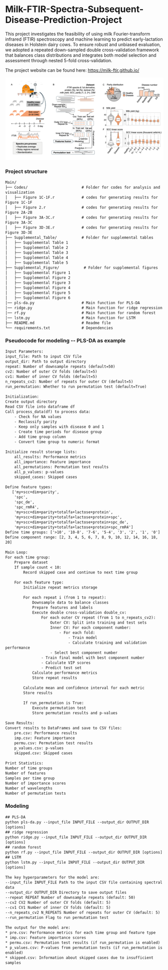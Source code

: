 # Milk-FTIR-Spectra-Subsequent-Disease-Prediction-Project

This project investigates the feasibility of using milk Fourier-transform infrared (FTIR) spectroscopy and machine learning to predict early-lactation diseases in Holstein dairy cows. To ensure robust and unbiased evaluation, we adopted a repeated down-sampled double cross-validation framework that balances class distributions and integrates both model selection and assessment through nested 5-fold cross-validation. 

The project website can be found here: https://milk-ftir.github.io/

<img src="https://github.com/lindan1128/Milk-FTIR-Spectra-Health-Prediction-Project/blob/main/workflow.png" alt="Workflow diagram">

### Project structure
	Main/
	├── Codes/                        # Folder for codes for analysis and visualization
	│   ├── Figure 1C-1F.r            # codes for generating results for Figure 1C-1F
	│   ├── Figure 2.r                # codes for generating results for Figure 2A-2B
	│   ├── Figure 3A-3C.r            # codes for generating results for Figure 3A-3C
	│   ├── Figure 3D-3E.r            # codes for generating results for Figure 3D-3E
	├── Supplemental_Table/           # Folder for supplemental tables
	│   ├── Supplemental Table 1      
	│   ├── Supplemental Table 2
	│   ├── Supplemental Table 3
	│   ├── Supplemental Table 4
	│   ├── Supplemental Table 5
	├── Supplemental_Figure/           # Folder for supplemental figures
	│   ├── Supplemental Figure 1      
	│   ├── Supplemental Figure 2
	│   ├── Supplemental Figure 3
	│   ├── Supplemental Figure 4
	│   ├── Supplemental Figure 5
	│   ├── Supplemental Figure 6
	│── pls-da.py                     # Main function for PLS-DA
	│── ridge.py                      # Main function for ridge regression
	│── rf.py                         # Main function for random forest
	│── lstm.py                       # Main function for LSTM
	├── README.md                     # Readme file
	└── requirements.txt              # Dependencies
	
### Pseudocode for modeling -- PLS-DA as example

	Input Parameters:
    input_file: Path to input CSV file
    output_dir: Path to output directory
    repeat: Number of downsample repeats (default=50)
    cv2: Number of outer CV folds (default=5)
    cv1: Number of inner CV folds (default=5)
    n_repeats_cv2: Number of repeats for outer CV (default=5)
    run_permutation: Whether to run permutation test (default=True)

	Initialization:
    Create output directory
    Read CSV file into dataframe df
    Call process_data(df) to process data:
        - Check for NA values
        - Reclassify parity
        - Keep only samples with disease 0 and 1
        - Create time periods for disease group
        - Add time group column
        - Convert time group to numeric format
    
    Initialize result storage lists:
        all_results: Performance metrics
        all_importance: Feature importance
        all_permutations: Permutation test results
        all_p_values: p-values
        skipped_cases: Skipped cases
    
    Define feature types: 
       ['my+scc+dim+parity',
        'spc',
        'spc_de',
        'spc_rmR4',
        'my+scc+dim+parity+totalfa+lactose+protein',
        'my+scc+dim+parity+totalfa+lactose+protein+spc',
        'my+scc+dim+parity+totalfa+lactose+protein+spc_de',
        'my+scc+dim+parity+totalfa+lactose+protein+spc_rmR4']
    Define time groups: ['>10', '10-8', '7-6', '5-4', '3', '2', '1', '0']
    Define component range: [2, 3, 4, 5, 6, 7, 8, 9, 10, 12, 14, 16, 18, 20]

	Main Loop:
    For each time group:
        Prepare dataset
        If sample count < 10:
            Record skipped case and continue to next time group
        
        For each feature type:
            Initialize repeat metrics storage
            
            For each repeat i (from 1 to repeat):
                Downsample data to balance classes
                Prepare features and labels
                Execute double cross-validation double_cv:
                    For each outer CV repeat (from 1 to n_repeats_cv2):
                        Outer CV: Split into training and test sets
                        Inner CV: For each component number:
                            - For each fold:
                                - Train model
                                - Calculate training and validation performance
                        - Select best component number
                    - Train final model with best component number
                    - Calculate VIP scores
                    - Predict test set
                Calculate performance metrics
                Store repeat results
            
            Calculate mean and confidence interval for each metric
            Store results
            
            If run_permutation is True:
                Execute permutation test
                Store permutation results and p-values

	Save Results:
    Convert results to DataFrames and save to CSV files:
        pre.csv: Performance results
        imp.csv: Feature importance
        permu.csv: Permutation test results
        p_values.csv: p-values
        skipped.csv: Skipped cases

	Print Statistics:
    Number of time groups
    Number of features
    Samples per time group
    Number of importance scores
    Number of wavelengths
    Number of permutation tests
	
### Modeling
	
	## PLS-DA
	python pls-da.py --input_file INPUT_FILE --output_dir OUTPUT_DIR [options]
	## ridge regression
	python ridge.py --input_file INPUT_FILE --output_dir OUTPUT_DIR [options]
	## random forest
	python rf.py --input_file INPUT_FILE --output_dir OUTPUT_DIR [options]
	## LSTM
	python lstm.py --input_file INPUT_FILE --output_dir OUTPUT_DIR [options]
	
	The key hyperparameters for the model are:
	--input_file INPUT_FILE Path to the input CSV file containing spectral data
	--output_dir OUTPUT_DIR Directory to save output files
	--repeat REPEAT Number of downsample repeats (default: 50)
	--cv2 CV2 Number of outer CV folds (default: 5)
	--cv1 CV1 Number of inner CV folds (default: 5)
	--n_repeats_cv2 N_REPEATS Number of repeats for outer CV (default: 5)
	--run_permutation Flag to run permutation test

	The output for the model are:
	* pre.csv: Performance metrics for each time group and feature type
	* imp.csv: Feature importance scores
	* permu.csv: Permutation test results (if run_permutation is enabled)
	* p_values.csv: P-values from permutation tests (if run_permutation is enabled)
	* skipped.csv: Information about skipped cases due to insufficient samples

